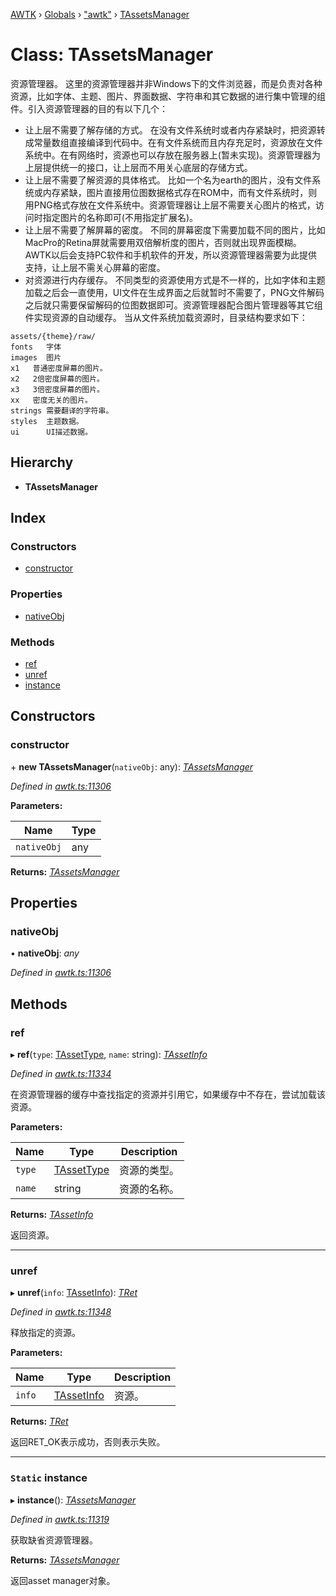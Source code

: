 [AWTK](../README.md) › [Globals](../globals.md) › ["awtk"](../modules/_awtk_.md) › [TAssetsManager](_awtk_.tassetsmanager.md)

# Class: TAssetsManager

资源管理器。
这里的资源管理器并非Windows下的文件浏览器，而是负责对各种资源，比如字体、主题、图片、界面数据、字符串和其它数据的进行集中管理的组件。引入资源管理器的目的有以下几个：
* 让上层不需要了解存储的方式。
在没有文件系统时或者内存紧缺时，把资源转成常量数组直接编译到代码中。在有文件系统而且内存充足时，资源放在文件系统中。在有网络时，资源也可以存放在服务器上(暂未实现)。资源管理器为上层提供统一的接口，让上层而不用关心底层的存储方式。
* 让上层不需要了解资源的具体格式。
比如一个名为earth的图片，没有文件系统或内存紧缺，图片直接用位图数据格式存在ROM中，而有文件系统时，则用PNG格式存放在文件系统中。资源管理器让上层不需要关心图片的格式，访问时指定图片的名称即可(不用指定扩展名)。
* 让上层不需要了解屏幕的密度。
不同的屏幕密度下需要加载不同的图片，比如MacPro的Retina屏就需要用双倍解析度的图片，否则就出现界面模糊。AWTK以后会支持PC软件和手机软件的开发，所以资源管理器需要为此提供支持，让上层不需关心屏幕的密度。
* 对资源进行内存缓存。
不同类型的资源使用方式是不一样的，比如字体和主题加载之后会一直使用，UI文件在生成界面之后就暂时不需要了，PNG文件解码之后就只需要保留解码的位图数据即可。资源管理器配合图片管理器等其它组件实现资源的自动缓存。
当从文件系统加载资源时，目录结构要求如下：
```
assets/{theme}/raw/
fonts   字体
images  图片
x1   普通密度屏幕的图片。
x2   2倍密度屏幕的图片。
x3   3倍密度屏幕的图片。
xx   密度无关的图片。
strings 需要翻译的字符串。
styles  主题数据。
ui      UI描述数据。
```

## Hierarchy

* **TAssetsManager**

## Index

### Constructors

* [constructor](_awtk_.tassetsmanager.md#constructor)

### Properties

* [nativeObj](_awtk_.tassetsmanager.md#nativeobj)

### Methods

* [ref](_awtk_.tassetsmanager.md#ref)
* [unref](_awtk_.tassetsmanager.md#unref)
* [instance](_awtk_.tassetsmanager.md#static-instance)

## Constructors

###  constructor

\+ **new TAssetsManager**(`nativeObj`: any): *[TAssetsManager](_awtk_.tassetsmanager.md)*

*Defined in [awtk.ts:11306](https://github.com/zlgopen/awtk-binding/blob/540939e/tools/code_gen/js/output/awtk.ts#L11306)*

**Parameters:**

Name | Type |
------ | ------ |
`nativeObj` | any |

**Returns:** *[TAssetsManager](_awtk_.tassetsmanager.md)*

## Properties

###  nativeObj

• **nativeObj**: *any*

*Defined in [awtk.ts:11306](https://github.com/zlgopen/awtk-binding/blob/540939e/tools/code_gen/js/output/awtk.ts#L11306)*

## Methods

###  ref

▸ **ref**(`type`: [TAssetType](../enums/_awtk_.tassettype.md), `name`: string): *[TAssetInfo](_awtk_.tassetinfo.md)*

*Defined in [awtk.ts:11334](https://github.com/zlgopen/awtk-binding/blob/540939e/tools/code_gen/js/output/awtk.ts#L11334)*

在资源管理器的缓存中查找指定的资源并引用它，如果缓存中不存在，尝试加载该资源。

**Parameters:**

Name | Type | Description |
------ | ------ | ------ |
`type` | [TAssetType](../enums/_awtk_.tassettype.md) | 资源的类型。 |
`name` | string | 资源的名称。  |

**Returns:** *[TAssetInfo](_awtk_.tassetinfo.md)*

返回资源。

___

###  unref

▸ **unref**(`info`: [TAssetInfo](_awtk_.tassetinfo.md)): *[TRet](../enums/_awtk_.tret.md)*

*Defined in [awtk.ts:11348](https://github.com/zlgopen/awtk-binding/blob/540939e/tools/code_gen/js/output/awtk.ts#L11348)*

释放指定的资源。

**Parameters:**

Name | Type | Description |
------ | ------ | ------ |
`info` | [TAssetInfo](_awtk_.tassetinfo.md) | 资源。  |

**Returns:** *[TRet](../enums/_awtk_.tret.md)*

返回RET_OK表示成功，否则表示失败。

___

### `Static` instance

▸ **instance**(): *[TAssetsManager](_awtk_.tassetsmanager.md)*

*Defined in [awtk.ts:11319](https://github.com/zlgopen/awtk-binding/blob/540939e/tools/code_gen/js/output/awtk.ts#L11319)*

获取缺省资源管理器。

**Returns:** *[TAssetsManager](_awtk_.tassetsmanager.md)*

返回asset manager对象。
